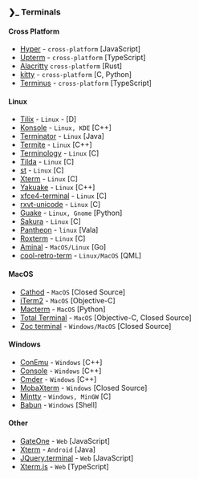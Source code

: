 ### ❯_ Terminals

#### Cross Platform
 - [Hyper](https://github.com/zeit/hyper) - `cross-platform` [JavaScript]
 - [Upterm](https://github.com/railsware/upterm) - `cross-platform` [TypeScript]
 - [Alacritty](https://github.com/jwilm/alacritty) `cross-platform` [Rust]
 - [kitty](https://github.com/kovidgoyal/kitty) - `cross-platform` [C, Python]
 - [Terminus](https://github.com/Eugeny/terminus) - `cross-platform` [TypeScript]
 #### Linux
 - [Tilix](https://gnunn1.github.io/tilix-web/) - `Linux` - [D]
 - [Konsole](https://konsole.kde.org/) - `Linux, KDE` [C++]
 - [Terminator](https://gnometerminator.blogspot.com/p/introduction.html) - `Linux` [Java]
 - [Termite](https://github.com/thestinger/termite/) - `Linux` [C++]
 - [Terminology](https://github.com/billiob/terminology) - `Linux` [C]
 - [Tilda](https://github.com/lanoxx/tilda) - `Linux` [C]
 - [st](https://st.suckless.org/) - `Linux` [C]
 - [Xterm](http://invisible-island.net/xterm/) - `Linux` [C]
 - [Yakuake](https://www.kde.org/applications/system/yakuake/) - `Linux` [C++]
 - [xfce4-terminal](https://github.com/xfce-mirror/xfce4-terminal) - `Linux` [C]
 - [rxvt-unicode](http://software.schmorp.de/pkg/rxvt-unicode.html) - `Linux` [C]
 - [Guake](https://github.com/Guake/guake) - `Linux, Gnome` [Python]
 - [Sakura](https://launchpad.net/sakura) - `Linux` [C]
 - [Pantheon](https://github.com/elementary/terminal) - `linux` [Vala]
 - [Roxterm](http://roxterm.sourceforge.net/) - `Linux` [C]
 - [Aminal](https://github.com/liamg/aminal) - `MacOS/Linux` [Go]
 - [cool-retro-term](https://github.com/Swordfish90/cool-retro-term) - `Linux/MacOS` [QML]
 #### MacOS
 - [Cathod](http://www.secretgeometry.com/apps/cathode/) - `MacOS` [Closed Source]
 - [iTerm2](https://github.com/gnachman/iTerm2) - `MacOS` [Objective-C]
 - [Macterm](https://www.macterm.net/) - `MacOS` [Python]
 - [Total Terminal](https://totalterminal.binaryage.com/) - `MacOS` [Objective-C, Closed Source]
 - [Zoc terminal](https://www.emtec.com/zoc/) - `Windows/MacOS` [Closed Source]
 #### Windows
 - [ConEmu](https://github.com/Maximus5/ConEmu) - `Windows` [C++]
 - [Console](https://github.com/cbucher/console) - `Windows` [C++]
 - [Cmder](https://github.com/cmderdev/cmder) - `Windows` [C++]
 - [MobaXterm](https://mobaxterm.mobatek.net/) - `Windows` [Closed Source]
 - [Mintty](https://mintty.github.io/) - `Windows, MinGW` [C]
 - [Babun](http://babun.github.io/) - `Windows` [Shell]
 #### Other
 - [GateOne](https://github.com/liftoff/GateOne) - `Web` [JavaScript]
 - [Xterm](https://github.com/termux/termux-app) - `Android` [Java]
 - [JQuery.terminal](https://terminal.jcubic.pl/) - `Web` [JavaScript]
 - [Xterm.js](https://xtermjs.org/) - `Web` [TypeScript]
